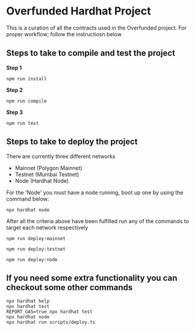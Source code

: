 # Overfunded Hardhat Project
This is a curation of all the contracts used in the Overfunded project. For proper workflow; follow the instructiosn below



## Steps to take to compile and test the project
**Step 1**
```shell
npm run install
```
**Step 2**
```shell
npm run compile
```
**Step 3**
```shell
npm run test
```

## Steps to take to deploy the project
There are currently three different networks
- Mainnet (Polygon Mainnet)
- Testnet (Mumbai Testnet)
- Node (Hardhat Node)
  
For the 'Node' you must have a node running, boot up one by using the command below:
```shell
npx hardhat node
```
After all the criteria above have been fulfilled run any of the commands to target each network respectively

```shell
npm run deploy:mainnet
```
```shell
npm run deploy:testnet
```
```shell
npm run deploy:node
```

## If you need some extra functionality you can checkout some other commands
```shell
npx hardhat help
npx hardhat test
REPORT_GAS=true npx hardhat test
npx hardhat node
npx hardhat run scripts/deploy.ts
```
